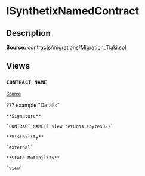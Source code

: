 # ISynthetixNamedContract

## Description

**Source:** [contracts/migrations/Migration_Tiaki.sol](https://github.com/Synthetixio/synthetix/tree/v2.82.0-alpha/contracts/migrations/Migration_Tiaki.sol)

## Views

### `CONTRACT_NAME`

<sub>[Source](https://github.com/Synthetixio/synthetix/tree/v2.82.0-alpha/contracts/migrations/Migration_Tiaki.sol#L9)</sub>

??? example "Details"

    **Signature**

    `CONTRACT_NAME() view returns (bytes32)`

    **Visibility**

    `external`

    **State Mutability**

    `view`
